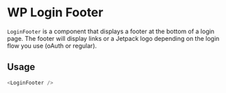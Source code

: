 WP Login Footer
======
`LoginFooter` is a component that displays a footer at the bottom of a login page. The footer will display links or a Jetpack logo depending on the login flow you use (oAuth or regular).

## Usage

```js
<LoginFooter />
```
